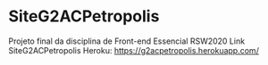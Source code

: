 # SiteG2ACPetropolis
Projeto final da disciplina de Front-end Essencial RSW2020
Link SiteG2ACPetropolis Heroku: https://g2acpetropolis.herokuapp.com/